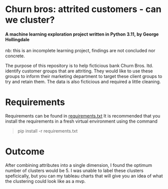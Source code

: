 # Churn bros: attrited customers - can we cluster?
#### A machine learning exploration project written in Python 3.11, by George Hollingdale

nb: this is an incomplete learning project, findings are not concluded nor concrete.

The purpose of this repository is to help ficticious bank Churn Bros. ltd. identify customer groups that are attriting. They would like to use these groups to inform their marketing department to target these client groups to try and retain them. The data is also ficticious and required a little cleaning. 

# Requirements
Requirements can be found in [requirements.txt]('/requirements.txt/')
It is recommended that you install the requirements in a fresh virtual environment using the command
> pip install -r requirements.txt

# Outcome
After combining attributes into a single dimension, I found the optimum number of clusters would be 5. I was unable to label these clusters speficically, but you can my tableau charts that will give you an idea of what the clustering could look like as a mvp.
